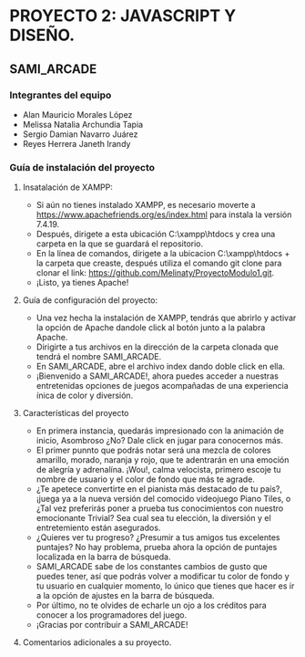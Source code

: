 

# PROYECTO 2: JAVASCRIPT Y DISEÑO.

## SAMI_ARCADE

### Integrantes del equipo 

* Alan Mauricio Morales López
* Melissa Natalia Archundia Tapia
* Sergio Damian Navarro Juárez
* Reyes Herrera Janeth Irandy

### Guía de instalación del proyecto

1. Insatalación de XAMPP:
   * Si aún no tienes instalado XAMPP, es necesario moverte a https://www.apachefriends.org/es/index.html para instala la versión 7.4.19.
   * Después, dirigete a esta ubicación C:\xampp\htdocs y crea una carpeta en la que se guardará el repositorio.
   * En la línea de comandos, dirigete a la ubicacion C:\xampp\htdocs + la carpeta que creaste, después utiliza el comando git clone para clonar el link:                                https://github.com/Melinaty/ProyectoModulo1.git.
   * ¡Listo, ya tienes Apache!

2. Guía de configuración del proyecto:
    * Una vez hecha la instalación de XAMPP, tendrás que abrirlo y activar la opción de Apache dandole click al botón junto a la palabra Apache. 
    * Dirigirte a tus archivos en la dirección de la carpeta clonada que tendrá el nombre SAMI_ARCADE.
    * En SAMI_ARCADE, abre el archivo index dando doble click en ella.
    * ¡Bienvenido a SAMI_ARCADE!, ahora puedes acceder a nuestras entretenidas opciones de juegos acompañadas de una experiencia ínica de color y diversión.

3. Características del proyecto
    * En primera instancia, quedarás impresionado con la animación de inicio, Asombroso ¿No? Dale click en jugar para conocernos más.
    * El primer punnto que podrás notar será una mezcla de colores amarillo, morado, naranja y rojo, que te adentrarán en una emoción de alegría y adrenalína. ¡Wou!, calma               velocista, primero escoje tu nombre de usuario y el color de fondo que más te agrade.
    * ¿Te apetece convertirte en el pianista más destacado de tu país?, ¡juega ya a la nueva versión del comocido videojuego Piano Tiles, o ¿Tal vez preferirás poner a prueba         tus conocimientos con nuestro emocionante Trivial? Sea cual sea tu elección, la diversión y el entretemiento están asegurados.
    * ¿Quieres ver tu progreso? ¿Presumir a tus amigos tus excelentes puntajes? No hay problema, prueba ahora la opción de puntajes localizada en la barra de búsqueda.
    * SAMI_ARCADE sabe de los constantes cambios de gusto que puedes tener, así que podrás volver a modificar tu color de fondo y tu usuario en cualquier momento, lo único que         tienes que hacer es ir a la opción de ajustes en la barra de búsqueda.
    * Por último, no te olvides de echarle un ojo a los créditos para conocer a los programadores del juego.
    * ¡Gracias por contribuir a SAMI_ARCADE!
  
  4. Comentarios adicionales a su proyecto.
